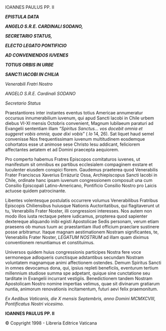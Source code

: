 IOANNES PAULUS PP. II

***EPISTULA DATA***

***ANGELO S.R.E. CARDINALI SODANO,***

***SECRETARIO STATUS,***

***ELECTO LEGATO PONTIFICIO***

***AD CONVENIENDOS IUVENES***

***TOTIUS ORBIS IN URBE***

***SANCTI IACOBI IN CHILIA***

*Venerabili Fratri Nostro*

*ANGELO S.R.E. Cardinali SODANO*

*Secretario Status*

Praestantiores inter instantes eventus totius Americae annumeratur occursus innumerabilium iuvenum, qui apud Sancti Iacobi in Chile urbem diebus VI-XI mensis Octobris convenient, Magnum Iubilaeum paraturi ad Evangelii sententiam illam *“Spiritus Sanctus... vos docebit* *omnia et suggeret vobis omnia, quae dixi vobis*” ( *Io* 14, 26). Sat liquet haud semel convenisse Nos frequentissimam iuvenum multitudinem eosdemque cohortatos esse ut animose sese Christo Iesu addicant, feliciorem affectantes aetatem et ad Domini praecepta aequiorem.

Pro comperto habemus Fratres Episcopos comitaturos iuvenes, ut manifestum sit omnibus ex partibus ecclesialem compaginem exstare et luculenter eiusdem conspici florem. Gaudemus praeterea quod Venerabilis Frater Franciscus Xaverius Errázuriz Ossa, Archiepiscopus Sancti Iacobi in Chile, ordinate hanc ipsam iuvenum congressionem composuit una cum Consilio Episcopali Latino-Americano, Pontificio Consilio Nostro pro Laicis actuose quidem patrocinante.

Libentes volentesque postulatis occurrere volumus Venerabilibus Fratribus Episcopis Chiliensibus huiusque Nationis Auctoritatibus, qui flagitaverunt ut tu, Venerabilis Frater Noster, illi congressioni interesses. Nos autem non modo illos iusta rectaque petere iudicamus, propterea quod sapienter dextereque aliquando inibi egisti Apostolicae Sedis personam, verum etiam praesens ob munus tuum ac praestantiam illud officium praeclare sustinere posse arbitramur. Itaque magnam aestimationem Nostram significantes, te, Venerabilis Frater Noster, *LEGATUM NOSTRUM* ad illam quam diximus conventionem renuntiamus et constituimus.

Universos quidem huius congressionis participes Nostra fere voce sermoneque adloqueris cunctisque adstantibus secundam Nostram voluntatem magnamque animi affectionem ostendes. Demum Spiritus Sancti in omnes devocamus dona, qui, ipsius repleti beneficiis, eventurum tertium millennium studiose summa spe adpetant, quique sine cunctatione seu tarditate in Evangelii incurrant vestigiis. Benedictionem tandem Nostram Apostolicam Nostro nomine impertias velimus, quae sit divinarum gratiarum nuntia, animorum renovationis incitamentum, futuri aevi felix praemonitum.

*Ex Aedibus Vaticanis, die X mensis Septembris, anno Domini MCMXCVIII, Pontificatus Nostri vicesimo.*

**IOANNES PAULUS PP. II**

© Copyright 1998 - Libreria Editrice Vaticana